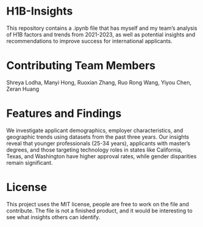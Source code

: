 # H1B-Insights
This repository contains a .ipynb file that has myself and my team’s analysis of H1B factors and trends from 2021-2023, as well as potential insights and recommendations to improve success for international applicants.

# Contributing Team Members
Shreya Lodha, Manyi Hong, Ruoxian Zhang, Ruo Rong Wang, Yiyou Chen, Zeran Huang

# Features and Findings
We investigate applicant demographics, employer characteristics, and geographic trends using datasets from the past three years. Our insights reveal that younger professionals (25-34 years), applicants with master’s degrees, and those targeting technology roles in states like California, Texas, and Washington have higher approval rates, while gender disparities remain significant. 

# License
This project uses the MIT license, people are free to work on the file and contribute. The file is not a finished product, and it would be interesting to see what insights others can identify.
